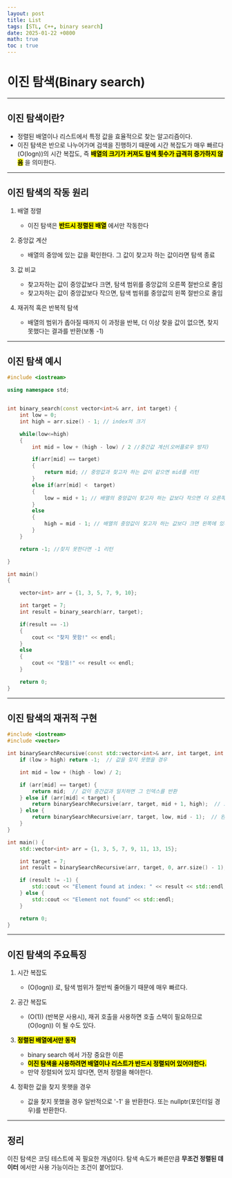 ```yaml
---
layout: post
title: List
tags: [STL, C++, binary search]
date: 2025-01-22 +0800
math: true
toc : true
---
```




# 이진 탐색(Binary search)


****


## 이진 탐색이란?
- 정렬된 배열이나 리스트에서 특정 값을 효율적으로 찾는 알고리즘이다.
- 이진 탐색은 반으로 나누어가며 검색을 진행하기 때문에 시간 복잡도가 매우 빠르다\(O(logn\))의 시간 복잡도, 즉 **<mark>배열의 크기가 커져도 탐색 횟수가 급격히 증가하지 않음</mark>** 을 의미한다.


****


## 이진 탐색의 작동 원리
1. 배열 정렬
   - 이진 탐색은 <mark>**반드시 정렬된 배열**</mark> 에서만 작동한다

2. 중앙값 계산
   - 배열의 중앙에 있는 값을 확인한다. 그 값이 찾고자 하는 값이라면 탐색 종료

3. 값 비교
   - 찾고자하는 값이 중앙값보다 크면, 탐색 범위를 중앙값의 오른쪽 절반으로 줄임
   - 찾고자하는 값이 중앙값보다 작으면, 탐색 범위를 중앙값의 왼쪽 절반으로 줄임

4. 재귀적 혹은 반복적 탐색
   - 배열의 범위가 좁아질 때까지 이 과정을 반복, 더 이상 찾을 값이 없으면, 찾지 못했다는 결과를 반환(보통 -1)


****


## 이진 탐색 예시

```cpp
#include <iostream>

using namespace std;


int binary_search(const vector<int>& arr, int target) {
    int low = 0;
    int high = arr.size() - 1; // index의 크기

    while(low<=high)
    {
        int mid = low + (high - low) / 2 //중간값 계산(오버플로우 방지)

        if(arr[mid] == target)
        {
            return mid; // 중앙값과 찾고자 하는 값이 같으면 mid를 리턴
        }
        else if(arr[mid] <  target)
        {
            low = mid + 1; // 배열의 중앙값이 찾고자 하는 값보다 작으면 더 오른쪽에 있다는 뜻이니깐 탐색 범위를 오른쪽으로 좁힌다.
        }
        else
        {
            high = mid - 1; // 배열의 중앙값이 찾고자 하는 값보다 크면 왼쪽에 있다는 뜻이니깐 탐색 범위를 왼쪽으로 좁힌다.
        }
    }

    return -1; //찾지 못한다면 -1 리턴

}

int main()
{

    vector<int> arr = {1, 3, 5, 7, 9, 10};

    int target = 7;
    int result = binary_search(arr, target);

    if(result == -1)
    {
        cout << "찾지 못함!" << endl;
    }
    else
    {
        cout << "찾음!" << result << endl;
    }

    return 0;
}

```


****


## 이진 탐색의 재귀적 구현

```cpp
#include <iostream>
#include <vector>

int binarySearchRecursive(const std::vector<int>& arr, int target, int low, int high) {
    if (low > high) return -1;  // 값을 찾지 못했을 경우

    int mid = low + (high - low) / 2;

    if (arr[mid] == target) {
        return mid;  // 값이 중간값과 일치하면 그 인덱스를 반환
    } else if (arr[mid] < target) {
        return binarySearchRecursive(arr, target, mid + 1, high);  // 오른쪽 절반으로
    } else {
        return binarySearchRecursive(arr, target, low, mid - 1);  // 왼쪽 절반으로
    }
}

int main() {
    std::vector<int> arr = {1, 3, 5, 7, 9, 11, 13, 15};

    int target = 7;
    int result = binarySearchRecursive(arr, target, 0, arr.size() - 1);

    if (result != -1) {
        std::cout << "Element found at index: " << result << std::endl;
    } else {
        std::cout << "Element not found" << std::endl;
    }

    return 0;
}
```



****


## 이진 탐색의 주요특징
1. 시간 복잡도
   - \(O(logn\)) 로, 탐색 범위가 절반씩 줄어들기 때문에 매우 빠르다.

2. 공간 복잡도
   - \(O(1\)) (반복문 사용시), 재귀 호출을 사용하면 호출 스택이 필요하므로 \(O(logn\)) 이 될 수도 있다.

3. **<mark>정렬된 배열에서만 동작</mark>**
   - binary search 에서 가장 중요한 이론
   - **<mark>이진 탐색을 사용하려면 배열이나 리스트가 반드시 정렬되어 있어야한다.</mark>**
   - 만약 정렬되어 있지 않다면, 먼저 정렬을 해야한다.

4. 정확한 값을 찾지 못햇을 경우
   - 값을 찾지 못했을 경우 일반적으로 '-1' 을 반환한다. 또는 nullptr(포인터일 경우)를 반환한다.



****


## 정리
이진 탐색은 코딩 테스트에 꼭 필요한 개념이다. 탐색 속도가 빠른만큼 **무조건 정렬된 데이터** 에서만 사용 가능이라는 조건이 붙어있다. 